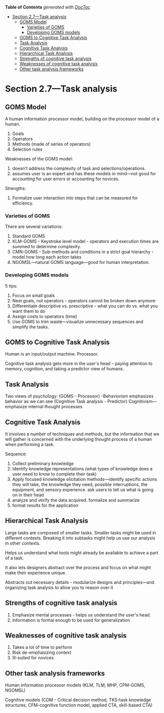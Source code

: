 <!-- START doctoc generated TOC please keep comment here to allow auto update -->
<!-- DON'T EDIT THIS SECTION, INSTEAD RE-RUN doctoc TO UPDATE -->
**Table of Contents**  *generated with [DocToc](https://github.com/thlorenz/doctoc)*

- [Section 2.7—Task analysis](#section-27task-analysis)
  - [GOMS Model](#goms-model)
    - [Varieties of GOMS](#varieties-of-goms)
    - [Developing GOMS models](#developing-goms-models)
  - [GOMS to Cognitive Task Analysis](#goms-to-cognitive-task-analysis)
  - [Task Analysis](#task-analysis)
  - [Cognitive Task Analysis](#cognitive-task-analysis)
  - [Hierarchical Task Analysis](#hierarchical-task-analysis)
  - [Strengths of cognitive task analysis](#strengths-of-cognitive-task-analysis)
  - [Weaknesses of cognitive task analysis](#weaknesses-of-cognitive-task-analysis)
  - [Other task analysis frameworks](#other-task-analysis-frameworks)

<!-- END doctoc generated TOC please keep comment here to allow auto update -->

# Section 2.7—Task analysis

## GOMS Model

A human information processor model, building on the processor model of a human.

1. Goals
2. Operators
3. Methods (made of series of operators)
4. Selection rules

Weaknesses of the GOMS model:

1. doesn't address the complexity of task and selections/operations.
2. assumes user is an expert and has these models in mind—not good for accounting for user errors
   or accounting for novices.

Strengths:

1. Formalize user interaction into steps that can be measured for efficiency.

### Varieties of GOMS

There are several variations:

1. Standard GOMS
2. KLM-GOMS - Keystroke level model - operators and execution times are summed to determine
   complexity.
3. CMN-GOMS - Sub-methods and conditions in a strict goal hierarchy - model how long each action
   takes
4. NGOMSL—natural GOMS language—good for human interpretation.

### Developing GOMS models

5 tips:

1. Focus on small goals
2. Nest goals, not operators - operators cannot be broken down anymore
3. Differentiate descriptive vs. prescriptive - what you can do vs. what you want them to do
4. Assign costs to operators (time)
5. Use GOMS to trim waste—visualize unnecessary sequences and simplify the tasks.

## GOMS to Cognitive Task Analysis

Human is an input/output machine. Processor.

Cognitive task analysis gets more in the user's head - paying attention to memory, cognition, and taking
a predictor view of humans.

## Task Analysis

Two views of psychology:
(GOMS - Processor) -Behaviorism emphasizes behavior as we can see
(Cognitive Task analysis - Predictor) Cognitivism—emphasize internal thought processes

## Cognitive Task Analysis

It involves a number of techniques and methods, but the information that we will gather is concerned
with the underlying thought process of a human when performing a task.

Sequence:

1. Collect preliminary knowledge
2. Identify knowledge representations (what types of knowledge does a user need to know to complete
   their task)
3. Apply focused knowledge elicitation methods—identify specific actions they will take, the
   knowledge they need, possible interruptions, the equipment, and sensory experience. ask users to
   tell us what is going on in their head
4. analyze and verify the data acquired. formalize and summarize
5. format results for the application

## Hierarchical Task Analysis

Large tasks are composed of smaller tasks. Smaller tasks might be used in different contexts.
Breaking it into subtasks might help us use our analysis in other contexts.

Helps us understand what tools might already be available to achieve a part of a task.

It also lets designers abstract over the process and focus on what might make their experience unique.

Abstracts out necessary details - modularize designs and principles—and organizing task analysis
to allow you to reason over it

## Strengths of cognitive task analysis

1. Emphasize mental processes - helps us understand the user's head.
2. Information is formal enough to be used for generalization

## Weaknesses of cognitive task analysis

1. Takes a lot of time to perform
2. Risk de-emphasizing context
3. Ill-suited for novices

## Other task analysis frameworks

Human information processor models (KLM, TLM, MHP, CPM-GOMS, NGOMSL)

Cognitive models (CDM - Critical decision method, TKS-task knowledge structures, CFM-cognitive function model, applied CTA, skill-based CTA)
